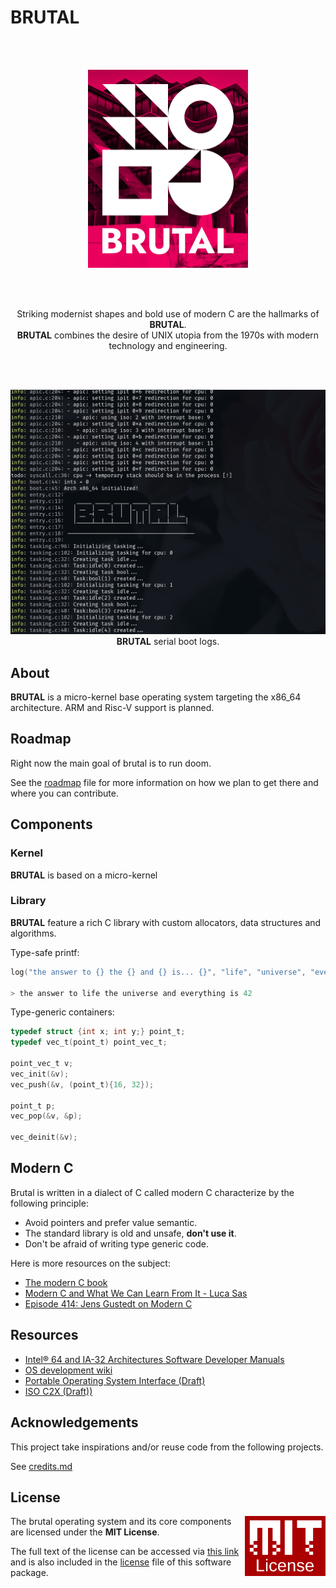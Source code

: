 # **BRUTAL**

<br/>
<br/>
<p align="center">
<img width="256" src="meta/assets/logo.png">
</p>
<br/>
<br/>
<p align="center">
Striking modernist shapes and bold use of modern C are the hallmarks of <b>BRUTAL</b>.<br>
<b>BRUTAL</b> combines the desire of UNIX utopia from the 1970s with modern technology and engineering.
</p>
<br/>
<br/>

<p align="center">
<img src="meta/screenshots/2021-06-20.png">
<br>
<b>BRUTAL</b> serial boot logs.
</p>


## About

**BRUTAL** is a micro-kernel base operating system targeting the x86_64 architecture. ARM and Risc-V support is planned.

## Roadmap

Right now the main goal of brutal is to run doom.

See the [roadmap](book/roadmap.md) file for more information on how we plan to get there and where you can contribute.

## Components

### Kernel

**BRUTAL** is based on a micro-kernel

### Library

**BRUTAL** feature a rich C library with custom allocators, data structures and algorithms.

Type-safe printf:

```c
log("the answer to {} the {} and {} is... {}", "life", "universe", "everything", 42);

> the answer to life the universe and everything is 42
```

Type-generic containers:

```c
typedef struct {int x; int y;} point_t;
typedef vec_t(point_t) point_vec_t;

point_vec_t v;
vec_init(&v);
vec_push(&v, (point_t){16, 32});

point_t p;
vec_pop(&v, &p);

vec_deinit(&v);
```

## Modern C

Brutal is written in a dialect of C called modern C characterize by the following principle:

- Avoid pointers and prefer value semantic.
- The standard library is old and unsafe, **don't use it**.
- Don't be afraid of writing type generic code.

Here is more resources on the subject:

- [The modern C book](https://modernc.gforge.inria.fr/)
- [Modern C and What We Can Learn From It - Luca Sas](https://www.youtube.com/watch?v=QpAhX-gsHMs)
- [Episode 414: Jens Gustedt on Modern C](https://www.youtube.com/watch?v=xioxhMOx9t4)

## Resources

- [Intel® 64 and IA-32 Architectures Software Developer Manuals](https://software.intel.com/content/www/us/en/develop/articles/intel-sdm.html)
- [OS development wiki](https://wiki.osdev.org/Main_Page)
- [Portable Operating System Interface (Draft)](http://www.open-std.org/jtc1/sc22/open/n4217.pdf)
- [ISO C2X (Draft))](https://wg14.link/c2x)

## Acknowledgements

This project take inspirations and/or reuse code from the following projects.

See [credits.md](book/credits.md)

## License

<a href="https://opensource.org/licenses/MIT">
  <img align="right" height="96" alt="MIT License" src="meta/assets/mit-license.png" />
</a>

The brutal operating system and its core components are licensed under the **MIT License**.

The full text of the license can be accessed via [this link](https://opensource.org/licenses/MIT) and is also included in the [license](License) file of this software package.
